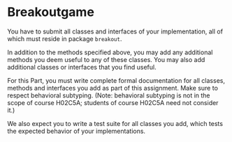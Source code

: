 # Breakoutgame
You have to submit all classes and interfaces of your implementation, all of which must reside in package `breakout`.

In addition to the methods specified above, you may add any additional methods you deem useful to any of these classes.
You may also add additional classes or interfaces that you find useful.

For this Part, you must write complete formal documentation for all classes, methods and interfaces you add as part of this assignment.
Make sure to respect behavioral subtyping. (Note: behavioral subtyping is not in the scope of course H02C5A; students of course H02C5A need not consider it.)

We also expect you to write a test suite for all classes you add, which tests the expected behavior of your implementations.
